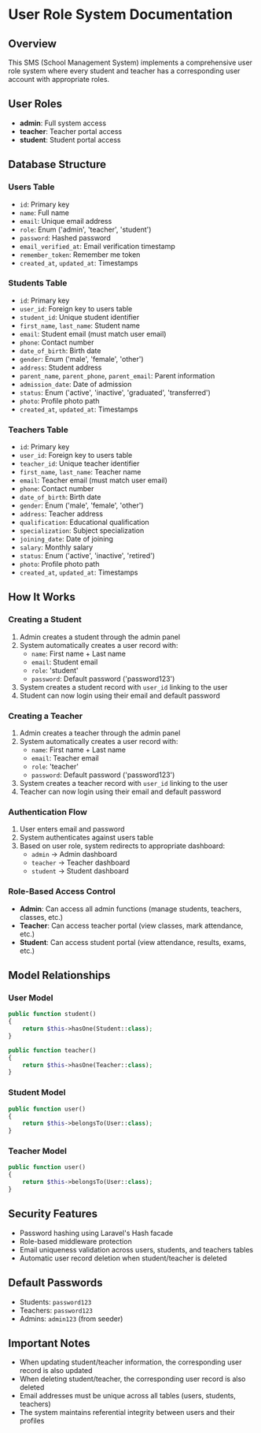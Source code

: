 # User Role System Documentation

## Overview
This SMS (School Management System) implements a comprehensive user role system where every student and teacher has a corresponding user account with appropriate roles.

## User Roles
- **admin**: Full system access
- **teacher**: Teacher portal access
- **student**: Student portal access

## Database Structure

### Users Table
- `id`: Primary key
- `name`: Full name
- `email`: Unique email address
- `role`: Enum ('admin', 'teacher', 'student')
- `password`: Hashed password
- `email_verified_at`: Email verification timestamp
- `remember_token`: Remember me token
- `created_at`, `updated_at`: Timestamps

### Students Table
- `id`: Primary key
- `user_id`: Foreign key to users table
- `student_id`: Unique student identifier
- `first_name`, `last_name`: Student name
- `email`: Student email (must match user email)
- `phone`: Contact number
- `date_of_birth`: Birth date
- `gender`: Enum ('male', 'female', 'other')
- `address`: Student address
- `parent_name`, `parent_phone`, `parent_email`: Parent information
- `admission_date`: Date of admission
- `status`: Enum ('active', 'inactive', 'graduated', 'transferred')
- `photo`: Profile photo path
- `created_at`, `updated_at`: Timestamps

### Teachers Table
- `id`: Primary key
- `user_id`: Foreign key to users table
- `teacher_id`: Unique teacher identifier
- `first_name`, `last_name`: Teacher name
- `email`: Teacher email (must match user email)
- `phone`: Contact number
- `date_of_birth`: Birth date
- `gender`: Enum ('male', 'female', 'other')
- `address`: Teacher address
- `qualification`: Educational qualification
- `specialization`: Subject specialization
- `joining_date`: Date of joining
- `salary`: Monthly salary
- `status`: Enum ('active', 'inactive', 'retired')
- `photo`: Profile photo path
- `created_at`, `updated_at`: Timestamps

## How It Works

### Creating a Student
1. Admin creates a student through the admin panel
2. System automatically creates a user record with:
   - `name`: First name + Last name
   - `email`: Student email
   - `role`: 'student'
   - `password`: Default password ('password123')
3. System creates a student record with `user_id` linking to the user
4. Student can now login using their email and default password

### Creating a Teacher
1. Admin creates a teacher through the admin panel
2. System automatically creates a user record with:
   - `name`: First name + Last name
   - `email`: Teacher email
   - `role`: 'teacher'
   - `password`: Default password ('password123')
3. System creates a teacher record with `user_id` linking to the user
4. Teacher can now login using their email and default password

### Authentication Flow
1. User enters email and password
2. System authenticates against users table
3. Based on user role, system redirects to appropriate dashboard:
   - `admin` → Admin dashboard
   - `teacher` → Teacher dashboard
   - `student` → Student dashboard

### Role-Based Access Control
- **Admin**: Can access all admin functions (manage students, teachers, classes, etc.)
- **Teacher**: Can access teacher portal (view classes, mark attendance, etc.)
- **Student**: Can access student portal (view attendance, results, exams, etc.)

## Model Relationships

### User Model
```php
public function student()
{
    return $this->hasOne(Student::class);
}

public function teacher()
{
    return $this->hasOne(Teacher::class);
}
```

### Student Model
```php
public function user()
{
    return $this->belongsTo(User::class);
}
```

### Teacher Model
```php
public function user()
{
    return $this->belongsTo(User::class);
}
```

## Security Features
- Password hashing using Laravel's Hash facade
- Role-based middleware protection
- Email uniqueness validation across users, students, and teachers tables
- Automatic user record deletion when student/teacher is deleted

## Default Passwords
- Students: `password123`
- Teachers: `password123`
- Admins: `admin123` (from seeder)

## Important Notes
- When updating student/teacher information, the corresponding user record is also updated
- When deleting student/teacher, the corresponding user record is also deleted
- Email addresses must be unique across all tables (users, students, teachers)
- The system maintains referential integrity between users and their profiles 